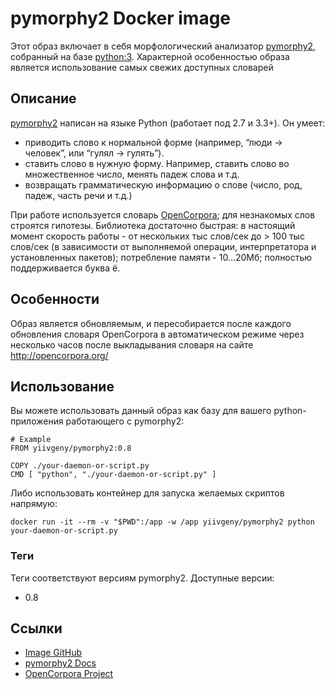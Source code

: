 # pymorphy2 Docker image

Этот образ включает в себя морфологический анализатор [pymorphy2](http://pymorphy2.readthedocs.io/), собранный на базе [python:3](https://hub.docker.com/_/python/).
Характерной особенностью образа является использование самых свежих доступных словарей

## Описание
[pymorphy2](http://pymorphy2.readthedocs.io/) написан на языке Python (работает под 2.7 и 3.3+). Он умеет:

* приводить слово к нормальной форме (например, “люди -> человек”, или “гулял -> гулять”).
* ставить слово в нужную форму. Например, ставить слово во множественное число, менять падеж слова и т.д.
* возвращать грамматическую информацию о слове (число, род, падеж, часть речи и т.д.)

При работе используется словарь [OpenCorpora](http://opencorpora.org/); для незнакомых слов строятся гипотезы. Библиотека достаточно быстрая: в настоящий момент скорость работы - от нескольких тыс слов/сек до > 100 тыс слов/сек (в зависимости от выполняемой операции, интерпретатора и установленных пакетов); потребление памяти - 10...20Мб; полностью поддерживается буква ё.

## Особенности
Образ является обновляемым, и пересобирается после каждого обновления словаря OpenCorpora в автоматическом режиме через несколько часов после выкладывания словаря на сайте http://opencorpora.org/

## Использование
Вы можете использовать данный образ как базу для вашего python-приложения работающего с pymorphy2:
```
# Example
FROM yiivgeny/pymorphy2:0.8

COPY ./your-daemon-or-script.py
CMD [ "python", "./your-daemon-or-script.py" ]
```

Либо использовать контейнер для запуска желаемых скриптов напрямую:

`docker run -it --rm -v "$PWD":/app -w /app yiivgeny/pymorphy2 python your-daemon-or-script.py`

### Теги
Теги соответствуют версиям pymorphy2. Доступные версии:
* 0.8

## Ссылки
* [Image GitHub](https://github.com/Yiivgeny/pymorphy2-docker)
* [pymorphy2 Docs](http://pymorphy2.readthedocs.io/)
* [OpenCorpora Project](http://opencorpora.org/)